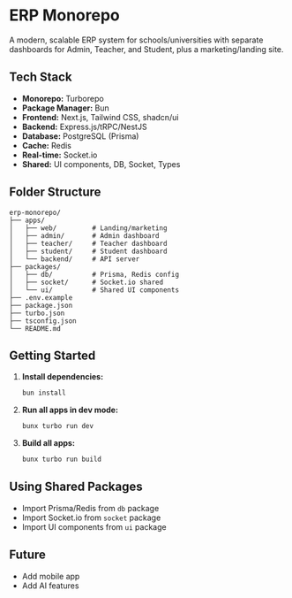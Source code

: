 # ERP Monorepo

A modern, scalable ERP system for schools/universities with separate dashboards for Admin, Teacher, and Student, plus a marketing/landing site.

## Tech Stack
- **Monorepo:** Turborepo
- **Package Manager:** Bun
- **Frontend:** Next.js, Tailwind CSS, shadcn/ui
- **Backend:** Express.js/tRPC/NestJS
- **Database:** PostgreSQL (Prisma)
- **Cache:** Redis
- **Real-time:** Socket.io
- **Shared:** UI components, DB, Socket, Types

## Folder Structure
```
erp-monorepo/
├── apps/
│   ├── web/         # Landing/marketing
│   ├── admin/       # Admin dashboard
│   ├── teacher/     # Teacher dashboard
│   ├── student/     # Student dashboard
│   └── backend/     # API server
├── packages/
│   ├── db/          # Prisma, Redis config
│   ├── socket/      # Socket.io shared
│   └── ui/          # Shared UI components
├── .env.example
├── package.json
├── turbo.json
├── tsconfig.json
└── README.md
```

## Getting Started
1. **Install dependencies:**
   ```bash
   bun install
   ```
2. **Run all apps in dev mode:**
   ```bash
   bunx turbo run dev
   ```
3. **Build all apps:**
   ```bash
   bunx turbo run build
   ```

## Using Shared Packages
- Import Prisma/Redis from `db` package
- Import Socket.io from `socket` package
- Import UI components from `ui` package

## Future
- Add mobile app
- Add AI features
